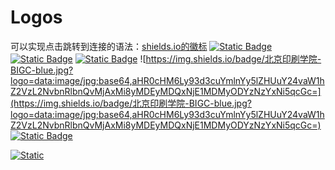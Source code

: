 # Logos
可以实现点击跳转到连接的语法：[shields.io的徽标](跳转的网址)
[![Static Badge](https://img.shields.io/badge/%E4%BD%9C%E8%80%85-%E6%98%9F%E8%AE%B0-green?logo=github&link=https%3A%2F%2Fgithub.com%2Fstarnotes-xj)](https://github.com/starnotes-xj)
[![Static Badge](https://img.shields.io/badge/%E4%BD%9C%E8%80%85%E9%82%AE%E7%AE%B1-starnotes%40qq.com-green?logo=github)](https://github.com/starnotes-xj)
[![Static Badge](https://img.shields.io/badge/Selenium-version%3A4.30.0-green?logo=selenium)](https://mvnrepository.com/artifact/org.seleniumhq.selenium/selenium-java)
![https://img.shields.io/badge/北京印刷学院-BIGC-blue.jpg?logo=data:image/jpg;base64,aHR0cHM6Ly93d3cuYmlnYy5lZHUuY24vaW1hZ2VzL2NvbnRlbnQvMjAxMi8yMDEyMDQxNjE1MDMyODYzNzYxNi5qcGc=](https://img.shields.io/badge/北京印刷学院-BIGC-blue.jpg?logo=data:image/jpg;base64,aHR0cHM6Ly93d3cuYmlnYy5lZHUuY24vaW1hZ2VzL2NvbnRlbnQvMjAxMi8yMDEyMDQxNjE1MDMyODYzNzYxNi5qcGc=)
[![Static Badge](https://img.shields.io/badge/北京印刷学院-BIGC-blue.jpg?logo=data:image/jpg;base64,aHR0cHM6Ly93d3cuYmlnYy5lZHUuY24vaW1hZ2VzL2NvbnRlbnQvMjAxMi8yMDEyMDQxNjE1MDMyODYzNzYxNi5qcGc=)](https://www.bigc.edu.cn/)


[![Static](https://img.shields.io/badge/北京印刷学院-BIGC-0077ff?style=flat&logo=https%3A%2F%2Fwww.bigc.edu.cn%2Fimages%2Fcontent%2F2012%2F20120416150328637616.jpg&logoWidth=40)](https://www.bigc.edu.cn/)
